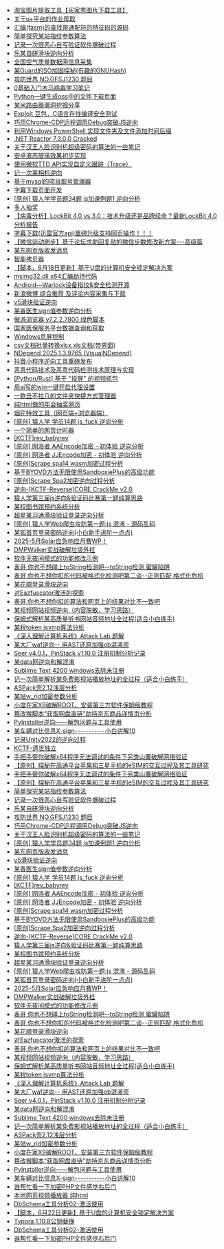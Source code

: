 + [淘宝图片提取工具【买家秀图片下载工具】](https://www.52pojie.cn/thread-2040550-1-1.html)
+ [关于u+平台的作业爬取](https://www.52pojie.cn/thread-2040508-1-1.html)
+ [汇编(fasm)的查找带通配符的特征码的源码](https://www.52pojie.cn/thread-2040488-1-1.html)
+ [简单探究某站指纹参数算法](https://www.52pojie.cn/thread-2040484-1-1.html)
+ [记录一次很恶心自写验证软件爆破过程](https://www.52pojie.cn/thread-2040429-1-1.html)
+ [乐某自研滑块逆向分析](https://www.52pojie.cn/thread-2040415-1-1.html)
+ [全国空气质量数据网信息采集](https://www.52pojie.cn/thread-2040280-1-1.html)
+ [某Guard的SO加固探秘(有趣的GNUHash)](https://www.52pojie.cn/thread-2040136-1-1.html)
+ [攻防世界 NO.GFSJ1230 题目](https://www.52pojie.cn/thread-2040122-1-1.html)
+ [0基础入门木马病毒学习笔记](https://www.52pojie.cn/thread-2040099-1-1.html)
+ [Python一键生成oss中的文件下载页面](https://www.52pojie.cn/thread-2040073-1-1.html)
+ [某米路由器漏洞挖掘分享](https://www.52pojie.cn/thread-2040053-1-1.html)
+ [Exploit 豆包，C语言在线编译安全测试](https://www.52pojie.cn/thread-2040016-1-1.html)
+ [巧用Chrome-CDP远程调用Debug突破JS逆向](https://www.52pojie.cn/thread-2040010-1-1.html)
+ [利用Windows PowerShell 实现文件夹及文件添加时间后缀](https://www.52pojie.cn/thread-2039904-1-1.html)
+ [.NET Reactor 7.3.0.0 Cracked](https://www.52pojie.cn/thread-2039882-1-1.html)
+ [关于汉王人脸识别机超级密码的算法的一些笔记](https://www.52pojie.cn/thread-2039838-1-1.html)
+ [安卓液态玻璃效果初步实现](https://www.52pojie.cn/thread-2039832-1-1.html)
+ [使用微软TTD API实现自定义跟踪（Trace）](https://www.52pojie.cn/thread-2039822-1-1.html)
+ [记一次某相机逆向](https://www.52pojie.cn/thread-2039817-1-1.html)
+ [基于mysql的项目取号管理器](https://www.52pojie.cn/thread-2039802-1-1.html)
+ [字幕下载页面开发](https://www.52pojie.cn/thread-2039758-1-1.html)
+ [[原创] 猿人学学员题34题 js加课例题1 逆向分析](https://www.52pojie.cn/thread-2039700-1-1.html)
+ [多人抽奖](https://www.52pojie.cn/thread-2039677-1-1.html)
+ [【病毒分析】LockBit 4.0 vs 3.0：技术升级还是品牌续命？最新LockBit 4.0分析报告](https://www.52pojie.cn/thread-2039554-1-1.html)
+ [字幕下载(迅雷官方api)重磅升级支持网页操作！！！](https://www.52pojie.cn/thread-2039545-1-1.html)
+ [【微信运动刷步】基于论坛求助回复贴的微信步数修改新方案---高级篇](https://www.52pojie.cn/thread-2039517-1-1.html)
+ [某东网页版收发消息](https://www.52pojie.cn/thread-2039238-1-1.html)
+ [智能拷贝器](https://www.52pojie.cn/thread-2039209-1-1.html)
+ [【脚本，6月18日更新】基于U盘的计算机安全锁定解决方案](https://www.52pojie.cn/thread-2039186-1-1.html)
+ [msimg32.dll  x64汇编劫持代码](https://www.52pojie.cn/thread-2039009-1-1.html)
+ [Android—Warlock设备指纹&安全检测开源](https://www.52pojie.cn/thread-2039003-1-1.html)
+ [新浪微博 综合推荐 及评论内容采集与下载](https://www.52pojie.cn/thread-2038974-1-1.html)
+ [v5滑块验证逆向](https://www.52pojie.cn/thread-2038972-1-1.html)
+ [某香医生sign值参数逆向分析](https://www.52pojie.cn/thread-2038968-1-1.html)
+ [傲游浏览器 v7.2.2.7800 绿色脚本](https://www.52pojie.cn/thread-2038884-1-1.html)
+ [国家医保服务平台数据查询和获取](https://www.52pojie.cn/thread-2038873-1-1.html)
+ [Windows息屏控制](https://www.52pojie.cn/thread-2038856-1-1.html)
+ [csv文档批量转换xlsx,xls文档(带界面)](https://www.52pojie.cn/thread-2038852-1-1.html)
+ [NDepend 2025.1.3.9765 (VisualNDepend)](https://www.52pojie.cn/thread-2038827-1-1.html)
+ [抖音小程序逆向工具重磅发布](https://www.52pojie.cn/thread-2038738-1-1.html)
+ [恶意代码技术及恶意代码检测技术原理与实现](https://www.52pojie.cn/thread-2038716-1-1.html)
+ [[Python/Rust] 基于 "投屏" 的视频抓包](https://www.52pojie.cn/thread-2038686-1-1.html)
+ [用ai写的win一键开启代理设置](https://www.52pojie.cn/thread-2038681-1-1.html)
+ [一款丑不拉几的文件夹快捷方式管理器](https://www.52pojie.cn/thread-2038641-1-1.html)
+ [纯html做的年会抽奖网页](https://www.52pojie.cn/thread-2038612-1-1.html)
+ [烟花特效工具（网页端+浏览器端）](https://www.52pojie.cn/thread-2038605-1-1.html)
+ [[原创] 猿人学 学员14题 js_fuck 逆向分析](https://www.52pojie.cn/thread-2038595-1-1.html)
+ [一个简单的网页计时器](https://www.52pojie.cn/thread-2038583-1-1.html)
+ [[KCTF]rev_babyrev](https://www.52pojie.cn/thread-2038047-1-1.html)
+ [[原创] 网洛者 AAEncode加密 - 初体验 逆向分析](https://www.52pojie.cn/thread-2038005-1-1.html)
+ [[原创] 网洛者 JJEncode加密 - 初体验 逆向分析](https://www.52pojie.cn/thread-2037870-1-1.html)
+ [[原创]Scrape spa14 wasm加密过程分析](https://www.52pojie.cn/thread-2037819-1-1.html)
+ [基于BYOVD方法无限使用SandboxiePlus的高级功能](https://www.52pojie.cn/thread-2037796-1-1.html)
+ [[原创]Scrape Spa2加密逆向过程分析](https://www.52pojie.cn/thread-2037616-1-1.html)
+ [逆向-[KCTF-Reverse]CORE CrackMe v2.0](https://www.52pojie.cn/thread-2037517-1-1.html)
+ [猿人学第三届js逆向&验证码比赛第一题纯算思路](https://www.52pojie.cn/thread-2037361-1-1.html)
+ [某校图书馆预约系统分析](https://www.52pojie.cn/thread-2037247-1-1.html)
+ [超星某习通滑块验证登录逆向分析](https://www.52pojie.cn/thread-2037138-1-1.html)
+ [[原创] 猿人学Web爬虫攻防第一题:js 混淆 - 源码乱码](https://www.52pojie.cn/thread-2037096-1-1.html)
+ [某狐首页登录密码逆向(小白新手进阶一点点)](https://www.52pojie.cn/thread-2036785-1-1.html)
+ [2025-5月Solar应急响应月赛WP！](https://www.52pojie.cn/thread-2036624-1-1.html)
+ [DMPWalker实战破解垃圾外挂](https://www.52pojie.cn/thread-2035779-1-1.html)
+ [软件无夜间模式的功能修改示例](https://www.52pojie.cn/thread-2035675-1-1.html)
+ [表哥,你也不想碰上toString检测吧--toString检测,蜜罐陷阱](https://www.52pojie.cn/thread-2035568-1-1.html)
+ [表哥,你也不想你扣的代码被格式化检测吧第二谈--正则匹配,格式化危机](https://www.52pojie.cn/thread-2035543-1-1.html)
+ [某花顺登录滑块逆向](https://www.52pojie.cn/thread-2035508-1-1.html)
+ [对Eazfuscator激活的探索](https://www.52pojie.cn/thread-2035451-1-1.html)
+ [表哥,你也不想你扣的算法和网页上的结果对比不一致吧](https://www.52pojie.cn/thread-2035300-1-1.html)
+ [某视频网站视频逆向（内容脱敏，学习思路）](https://www.52pojie.cn/thread-2035143-1-1.html)
+ [保姆式解析某高质量听书网站音频地址全过程(适合小白练手)](https://www.52pojie.cn/thread-2035137-1-1.html)
+ [某程token  jsvmp算法分析](https://www.52pojie.cn/thread-2034891-1-1.html)
+ [《深入理解计算机系统》Attack Lab 题解](https://www.52pojie.cn/thread-2034829-1-1.html)
+ [某大厂waf逆向-- 用AST还原加强ob混淆壳](https://www.52pojie.cn/thread-2034613-1-1.html)
+ [Seer v4.0.1，PinStack v1.10.0 注册机制分析记录](https://www.52pojie.cn/thread-2034373-1-1.html)
+ [某data网逆向和解混淆](https://www.52pojie.cn/thread-2034020-1-1.html)
+ [Sublime Text 4200 windows去除未注册](https://www.52pojie.cn/thread-2033994-1-1.html)
+ [记一次简单解析某免费影视站播放地址的全过程（适合小白练手）](https://www.52pojie.cn/thread-2033927-1-1.html)
+ [ASPack壳2.12浅层分析](https://www.52pojie.cn/thread-2033861-1-1.html)
+ [某站w_rid加密参数分析](https://www.52pojie.cn/thread-2033704-1-1.html)
+ [小度在家X9破解ROOT、安装第三方软件保姆级教程](https://www.52pojie.cn/thread-2033703-1-1.html)
+ [篡改猴脚本“获取网盘直链”劫持京东商品详情页分析](https://www.52pojie.cn/thread-2033695-1-1.html)
+ [PyInstaller逆向——解包问题与工具使用](https://www.52pojie.cn/thread-2033673-1-1.html)
+ [某车辆对比信息X-sign-----------小白讲解10](https://www.52pojie.cn/thread-2033662-1-1.html)
+ [记录Unity2022的逆向过程](https://www.52pojie.cn/thread-2033644-1-1.html)
+ [KCTF-遗世独立](https://www.52pojie.cn/thread-2033134-1-1.html)
+ [手把手带你破解x64程序无法调试的条件下另类山寨破解网络验证](https://www.52pojie.cn/thread-2040610-1-1.html)
+ [【原创】探秘在高通平台苹果和三星手机的eSIM的交互过程及其工具研究](https://www.52pojie.cn/thread-2040512-1-1.html)
+ [手把手带你破解x64程序无法调试的条件下另类山寨破解网络验证](https://www.52pojie.cn/forum.php?mod=viewthread&tid=2040610&extra=page%3D1%26filter%3Dauthor%26orderby%3Ddateline)
+ [【原创】探秘在高通平台苹果和三星手机的eSIM的交互过程及其工具研究](https://www.52pojie.cn/forum.php?mod=viewthread&tid=2040512&extra=page%3D1%26filter%3Dauthor%26orderby%3Ddateline)
+ [简单探究某站指纹参数算法](https://www.52pojie.cn/forum.php?mod=viewthread&tid=2040484&extra=page%3D1%26filter%3Dauthor%26orderby%3Ddateline)
+ [记录一次很恶心自写验证软件爆破过程](https://www.52pojie.cn/forum.php?mod=viewthread&tid=2040429&extra=page%3D1%26filter%3Dauthor%26orderby%3Ddateline)
+ [乐某自研滑块逆向分析](https://www.52pojie.cn/forum.php?mod=viewthread&tid=2040415&extra=page%3D1%26filter%3Dauthor%26orderby%3Ddateline)
+ [攻防世界 NO.GFSJ1230 题目](https://www.52pojie.cn/forum.php?mod=viewthread&tid=2040122&extra=page%3D1%26filter%3Dauthor%26orderby%3Ddateline)
+ [巧用Chrome-CDP远程调用Debug突破JS逆向](https://www.52pojie.cn/forum.php?mod=viewthread&tid=2040010&extra=page%3D1%26filter%3Dauthor%26orderby%3Ddateline)
+ [关于汉王人脸识别机超级密码的算法的一些笔记](https://www.52pojie.cn/forum.php?mod=viewthread&tid=2039838&extra=page%3D1%26filter%3Dauthor%26orderby%3Ddateline)
+ [[原创] 猿人学学员题34题 js加课例题1 逆向分析](https://www.52pojie.cn/forum.php?mod=viewthread&tid=2039700&extra=page%3D1%26filter%3Dauthor%26orderby%3Ddateline)
+ [某东网页版收发消息](https://www.52pojie.cn/forum.php?mod=viewthread&tid=2039238&extra=page%3D1%26filter%3Dauthor%26orderby%3Ddateline)
+ [v5滑块验证逆向](https://www.52pojie.cn/forum.php?mod=viewthread&tid=2038972&extra=page%3D1%26filter%3Dauthor%26orderby%3Ddateline)
+ [某香医生sign值参数逆向分析](https://www.52pojie.cn/forum.php?mod=viewthread&tid=2038968&extra=page%3D1%26filter%3Dauthor%26orderby%3Ddateline)
+ [[原创] 猿人学 学员14题 js_fuck 逆向分析](https://www.52pojie.cn/forum.php?mod=viewthread&tid=2038595&extra=page%3D1%26filter%3Dauthor%26orderby%3Ddateline)
+ [[KCTF]rev_babyrev](https://www.52pojie.cn/forum.php?mod=viewthread&tid=2038047&extra=page%3D1%26filter%3Dauthor%26orderby%3Ddateline)
+ [[原创] 网洛者 AAEncode加密 - 初体验 逆向分析](https://www.52pojie.cn/forum.php?mod=viewthread&tid=2038005&extra=page%3D1%26filter%3Dauthor%26orderby%3Ddateline)
+ [[原创] 网洛者 JJEncode加密 - 初体验 逆向分析](https://www.52pojie.cn/forum.php?mod=viewthread&tid=2037870&extra=page%3D1%26filter%3Dauthor%26orderby%3Ddateline)
+ [[原创]Scrape spa14 wasm加密过程分析](https://www.52pojie.cn/forum.php?mod=viewthread&tid=2037819&extra=page%3D1%26filter%3Dauthor%26orderby%3Ddateline)
+ [基于BYOVD方法无限使用SandboxiePlus的高级功能](https://www.52pojie.cn/forum.php?mod=viewthread&tid=2037796&extra=page%3D1%26filter%3Dauthor%26orderby%3Ddateline)
+ [[原创]Scrape Spa2加密逆向过程分析](https://www.52pojie.cn/forum.php?mod=viewthread&tid=2037616&extra=page%3D1%26filter%3Dauthor%26orderby%3Ddateline)
+ [逆向-[KCTF-Reverse]CORE CrackMe v2.0](https://www.52pojie.cn/forum.php?mod=viewthread&tid=2037517&extra=page%3D1%26filter%3Dauthor%26orderby%3Ddateline)
+ [猿人学第三届js逆向&验证码比赛第一题纯算思路](https://www.52pojie.cn/forum.php?mod=viewthread&tid=2037361&extra=page%3D1%26filter%3Dauthor%26orderby%3Ddateline)
+ [某校图书馆预约系统分析](https://www.52pojie.cn/forum.php?mod=viewthread&tid=2037247&extra=page%3D1%26filter%3Dauthor%26orderby%3Ddateline)
+ [超星某习通滑块验证登录逆向分析](https://www.52pojie.cn/forum.php?mod=viewthread&tid=2037138&extra=page%3D1%26filter%3Dauthor%26orderby%3Ddateline)
+ [[原创] 猿人学Web爬虫攻防第一题:js 混淆 - 源码乱码](https://www.52pojie.cn/forum.php?mod=viewthread&tid=2037096&extra=page%3D1%26filter%3Dauthor%26orderby%3Ddateline)
+ [某狐首页登录密码逆向(小白新手进阶一点点)](https://www.52pojie.cn/forum.php?mod=viewthread&tid=2036785&extra=page%3D1%26filter%3Dauthor%26orderby%3Ddateline)
+ [2025-5月Solar应急响应月赛WP！](https://www.52pojie.cn/forum.php?mod=viewthread&tid=2036624&extra=page%3D1%26filter%3Dauthor%26orderby%3Ddateline)
+ [DMPWalker实战破解垃圾外挂](https://www.52pojie.cn/forum.php?mod=viewthread&tid=2035779&extra=page%3D1%26filter%3Dauthor%26orderby%3Ddateline)
+ [软件无夜间模式的功能修改示例](https://www.52pojie.cn/forum.php?mod=viewthread&tid=2035675&extra=page%3D1%26filter%3Dauthor%26orderby%3Ddateline)
+ [表哥,你也不想碰上toString检测吧--toString检测,蜜罐陷阱](https://www.52pojie.cn/forum.php?mod=viewthread&tid=2035568&extra=page%3D1%26filter%3Dauthor%26orderby%3Ddateline)
+ [表哥,你也不想你扣的代码被格式化检测吧第二谈--正则匹配,格式化危机](https://www.52pojie.cn/forum.php?mod=viewthread&tid=2035543&extra=page%3D1%26filter%3Dauthor%26orderby%3Ddateline)
+ [某花顺登录滑块逆向](https://www.52pojie.cn/forum.php?mod=viewthread&tid=2035508&extra=page%3D1%26filter%3Dauthor%26orderby%3Ddateline)
+ [对Eazfuscator激活的探索](https://www.52pojie.cn/forum.php?mod=viewthread&tid=2035451&extra=page%3D1%26filter%3Dauthor%26orderby%3Ddateline)
+ [表哥,你也不想你扣的算法和网页上的结果对比不一致吧](https://www.52pojie.cn/forum.php?mod=viewthread&tid=2035300&extra=page%3D1%26filter%3Dauthor%26orderby%3Ddateline)
+ [某视频网站视频逆向（内容脱敏，学习思路）](https://www.52pojie.cn/forum.php?mod=viewthread&tid=2035143&extra=page%3D1%26filter%3Dauthor%26orderby%3Ddateline)
+ [保姆式解析某高质量听书网站音频地址全过程(适合小白练手)](https://www.52pojie.cn/forum.php?mod=viewthread&tid=2035137&extra=page%3D1%26filter%3Dauthor%26orderby%3Ddateline)
+ [某程token  jsvmp算法分析](https://www.52pojie.cn/forum.php?mod=viewthread&tid=2034891&extra=page%3D1%26filter%3Dauthor%26orderby%3Ddateline)
+ [《深入理解计算机系统》Attack Lab 题解](https://www.52pojie.cn/forum.php?mod=viewthread&tid=2034829&extra=page%3D1%26filter%3Dauthor%26orderby%3Ddateline)
+ [某大厂waf逆向-- 用AST还原加强ob混淆壳](https://www.52pojie.cn/forum.php?mod=viewthread&tid=2034613&extra=page%3D1%26filter%3Dauthor%26orderby%3Ddateline)
+ [Seer v4.0.1，PinStack v1.10.0 注册机制分析记录](https://www.52pojie.cn/forum.php?mod=viewthread&tid=2034373&extra=page%3D1%26filter%3Dauthor%26orderby%3Ddateline)
+ [某data网逆向和解混淆](https://www.52pojie.cn/forum.php?mod=viewthread&tid=2034020&extra=page%3D1%26filter%3Dauthor%26orderby%3Ddateline)
+ [Sublime Text 4200 windows去除未注册](https://www.52pojie.cn/forum.php?mod=viewthread&tid=2033994&extra=page%3D1%26filter%3Dauthor%26orderby%3Ddateline)
+ [记一次简单解析某免费影视站播放地址的全过程（适合小白练手）](https://www.52pojie.cn/forum.php?mod=viewthread&tid=2033927&extra=page%3D1%26filter%3Dauthor%26orderby%3Ddateline)
+ [ASPack壳2.12浅层分析](https://www.52pojie.cn/forum.php?mod=viewthread&tid=2033861&extra=page%3D1%26filter%3Dauthor%26orderby%3Ddateline)
+ [某站w_rid加密参数分析](https://www.52pojie.cn/forum.php?mod=viewthread&tid=2033704&extra=page%3D1%26filter%3Dauthor%26orderby%3Ddateline)
+ [小度在家X9破解ROOT、安装第三方软件保姆级教程](https://www.52pojie.cn/forum.php?mod=viewthread&tid=2033703&extra=page%3D1%26filter%3Dauthor%26orderby%3Ddateline)
+ [篡改猴脚本“获取网盘直链”劫持京东商品详情页分析](https://www.52pojie.cn/forum.php?mod=viewthread&tid=2033695&extra=page%3D1%26filter%3Dauthor%26orderby%3Ddateline)
+ [PyInstaller逆向——解包问题与工具使用](https://www.52pojie.cn/forum.php?mod=viewthread&tid=2033673&extra=page%3D1%26filter%3Dauthor%26orderby%3Ddateline)
+ [某车辆对比信息X-sign-----------小白讲解10](https://www.52pojie.cn/forum.php?mod=viewthread&tid=2033662&extra=page%3D1%26filter%3Dauthor%26orderby%3Ddateline)
+ [谁帮忙看一下加密PHP文件感觉右后门](https://www.52pojie.cn/thread-2040642-1-1.html)
+ [本地网页视频播放器 纯html](https://www.52pojie.cn/thread-2038672-1-1.html)
+ [DbSchema工具分析02-激活使用](https://www.52pojie.cn/thread-2040708-1-1.html)
+ [【脚本，6月22日更新】基于U盘的计算机安全锁定解决方案](https://www.52pojie.cn/thread-2039186-1-1.html)
+ [Typora 1.10.8公钥替换](https://www.52pojie.cn/forum.php?mod=viewthread&tid=2040749&extra=page%3D1%26filter%3Dauthor%26orderby%3Ddateline)
+ [DbSchema工具分析02-激活使用](https://www.52pojie.cn/forum.php?mod=viewthread&tid=2040708&extra=page%3D1%26filter%3Dauthor%26orderby%3Ddateline)
+ [谁帮忙看一下加密PHP文件感觉右后门](https://www.52pojie.cn/forum.php?mod=viewthread&tid=2040642&extra=page%3D1%26filter%3Dauthor%26orderby%3Ddateline)

